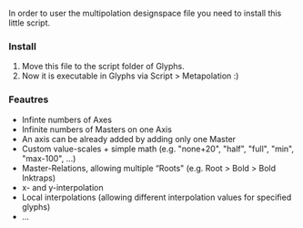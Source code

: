 In order to user the multipolation designspace file you need to install this little script.

### Install

1. Move this file to the script folder of Glyphs.
2. Now it is executable in Glyphs via Script > Metapolation :)

### Feautres
- Infinte numbers of Axes
- Infinite numbers of Masters on one Axis
- An axis can be already added by adding only one Master
- Custom value-scales + simple math (e.g. "none+20", "half", "full", "min", "max-100", ...)
- Master-Relations, allowing multiple “Roots" (e.g. Root > Bold > Bold Inktraps)
- x- and y-interpolation
- Local interpolations (allowing different interpolation values for specified glyphs)
- ...
